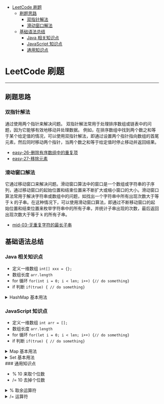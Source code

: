 - [LeetCode 刷题](#leetcode-刷题)
  - [刷题思路](#刷题思路)
    - [双指针解法](#双指针解法)
    - [滑动窗口解法](#滑动窗口解法)
  - [基础语法总结](#基础语法总结)
    - [Java 相关知识点](#java-相关知识点)
    - [JavaScript 知识点](#javascript-知识点)
    - [通用知识点](#通用知识点)

# LeetCode 刷题

---

## 刷题思路

### 双指针解法

通过使用两个指针来解决问题。
双指针解法常用于处理排序数组或链表中的问题，因为它能够有效地移动并处理数据。
例如，在排序数组中找到两个数之和等于某个给定值的情况，可以使用双指针解法，即通过设置两个指针指向数组的首尾元素，然后同时移动两个指针，当两个数之和等于给定值时停止移动并返回结果。

- [easy-26-删除有序数组中的重复项](https://leetcode.cn/problems/remove-duplicates-from-sorted-array/)
- [easy-27-移除元素](https://leetcode.cn/problems/remove-element/)

### 滑动窗口解法

它通过移动窗口来解决问题。滑动窗口算法中的窗口是一个数组或字符串的子序列，通过移动窗口的起始位置和结束位置来不断扩大或缩小窗口的大小。滑动窗口算法常用于解决字符串或数组中的问题，如找出一个字符串中所有出现次数大于等于 k 的子串。在这种情况下，可以使用滑动窗口算法，即通过不断移动窗口的起始位置和结束位置来枚举字符串中的所有子串，并统计子串出现的次数，最后返回出现次数大于等于 k 的所有子串。

- [mid-03-无重复字符的最长子串](https://leetcode.cn/problems/longest-substring-without-repeating-characters/)

## 基础语法总结

### Java 相关知识点

- 定义一维数组 `int[] xxx = {};`
- 数组长度 `arr.length`
- for 循环 `for(int i = 0; i < len; i++) {// do something}`
- if 判断 `if(true) { // do something}`
<details>
    <summary>HashMap 基本用法</summary>

```java
// 定义哈希表
Map<Integer, Integer> map = new HashMap<Integer, Integer>();
// put 方法：用于添加了一个键值对
map.put(key, value);
//get 方法：用于获取指定键的值。
map.get(key)
//containsKey 方法：用于检查指定键是否存在于 HashMap 中。
map.containsKey(key)
//remove 方法：用于删除指定键的键值对。
map.remove(key)
```

</details>

### JavaScript 知识点

- 定义一维数组 `int arr = [];`
- 数组长度 `arr.length`
- for 循环 `for(let i = 0; i < len; i++) {// do something}`
- if 判断 `if(true) { // do something}`

<details>
    <summary>Map 基本用法</summary>

```javaScript
//定义 map `let map = new Map();`
//set 方法：用于添加了一个键值对 `map.set(key, value)`
//get 方法：用于获取指定键的值。 `map.get(key)`
//has 方法：用于检查指定键是否存在于 Map 中。 `map.has(key) // 返回bool`
//delete 方法：用于删除指定键的键值对。 `map.delete(key)`
```

</details>
<details>
    <summary>Set 基本用法</summary>

```javaScript
// 向Set添加成员
mySet.add('hello');
mySet.add(42);
mySet.add({ name: 'John' });

// 从Set删除成员
mySet.delete('hello');

// 查询Set成员
console.log(mySet.has(42)); // true
console.log(mySet.has('hello')); // false

// 获取Set成员数量
console.log(mySet.size); // 2
```

</details>
### 通用知识点

- % 10 来取个位数
- /= 10 去掉个位数

<details>
  <summary>% 取余运算符</summary>
    % 运算符用来求一个整数除以另一个整数的余数。例如：
    121 % 10 的结果是 1。
    120 % 10 的结果是 0。
    1234 % 10 的结果是 4。
    1234 % 100 的结果是 34。
</details>
<details>
  <summary>/= 运算符</summary>
    /= 运算符是赋值运算符的一种，用于将一个整数除以另一个整数，并将结果赋值给左边的变量。例如：
    126 /= 10 的结果是 12。
    120 /= 10 的结果是 12。
    1234 /= 10 的结果是 123。
    1234 /= 100 的结果是 12。
</details>
